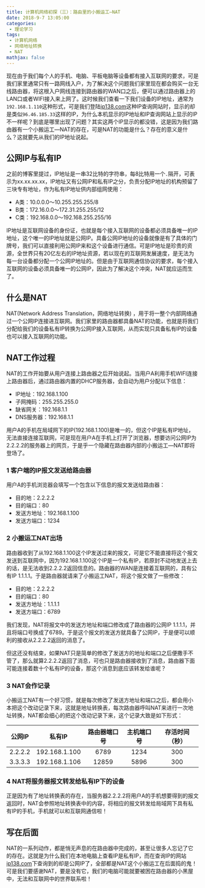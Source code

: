 ```yaml
---
title: 计算机网络初探（三）：路由里的小搬运工—NAT
date: 2018-9-7 13:05:00
categories:
 - 理论学习
tags: 
 - 计算机网络
 - 网络地址转换
 - NAT
mathjax: false
---
```


现在由于我们每个人的手机、电脑、平板电脑等设备都有接入互联网的要求，可是我们家里通常只有一路网线入户，为了解决这个问题我们家里现在都会购买一台无线路由器，将这根入户网线连接到路由器的WAN口之后，便可以通过路由器上的LAN口或者WIFI接入来上网了。这时候我们查看一下我们设备的IP地址，通常为`192.168.1.110`这种形式，可是我们登陆[ip138.com](http://ip138.com)这种IP查询网站时，显示的却是类似`96.46.185.33`这样的IP，为什么本机显示的IP地址和IP查询网站上显示的IP不一样呢？到底是哪里出现了问题？其实这两个IP显示的都没错，这是因为我们路由器有一个小搬运工—NAT的存在，可是NAT的功能是什么？存在的意义是什么？这就要先从我们的IP地址说起。

## 公网IP与私有IP

之前的博客里提过，IP地址是一串32比特的字符串，每8比特用一个`.`隔开，可表示为xx.xx.xx.xx，IP地址又有公网IP和私有IP之分，负责分配IP地址的机构预留了三块专有地址，作为私有IP地址供内部组网使用：

- A类：10.0.0.0～10.255.255.255/8
- B类：172.16.0.0～172.31.255.255/12
- C类：192.168.0.0～192.168.255.255/16

IP地址是互联网设备的身份证，也就是每个接入互联网的设备都必须具备唯一的IP地址，这个唯一的IP地址就是公网IP。具备公网IP地址的设备就像是有了具体的门牌号，我们可以直接利用公网IP来和这个设备进行通信。可是IP地址是珍贵的资源，全世界只有20亿左右的IP地址资源，若以现在的互联网发展速度，是无法为每一台设备都分配一个公网IP地址的。但是由于互联网通信协议的要求，每个接入互联网的设备必须具备唯一的公网IP，因此为了解决这个冲突，NAT就应运而生了。

## 什么是NAT

NAT(Network Address Translation，网络地址转换) ，用于将一整个内部网络通过一个公网IP连接进互联网。我们家里的路由器都具备NAT的功能，也就是将我们分配给我们的设备私有IP转换为公网IP接入互联网，从而实现只具备私有IP的设备也可以接入互联网的功能。

## NAT工作过程

NAT的工作开始要从用户连接上路由器之后开始说起。当用户A利用手机WIFI连接上路由器后，通过路由器内置的DHCP服务器，会自动为用户分配以下信息：

- IP地址：192.168.1.100
- 子网掩码：255.255.255.0
- 缺省网关：192.168.1.1
- DNS服务器：192.168.1.1

用户A的手机在局域网下的IP(192.168.1.100)是唯一的，但这个IP是私有IP地址，无法直接连接互联网，可是现在用户A在手机上打开了浏览器，想要访问公网IP为2.2.2.2的服务器上的网页，于是乎一个隐藏在路由器内部的小搬运工—NAT即将登场了。

### 1 客户端的IP报文发送给路由器

用户A的手机浏览器会填写一个包含以下信息的报文发送给路由器：

- 目的地：2.2.2.2
- 目的端口：80
- 发送方地址：192.168.1.100
- 发送方端口：1234

### 2 小搬运工NAT出场

路由器收到了从192.168.1.100这个IP发送过来的报文，可是它不能直接将这个报文发送到互联网中，因为192.168.1.100这个IP是一个私有IP，若原封不动地发送上去的话，是无法收到2.2.2.2返回信息的。路由器的WAN是连接着互联网的，具有公有IP 1.1.1.1。于是路由器就请来了小搬运工NAT，将这个报文做了一些修改：

- 目的地：2.2.2.2
- 目的端口：80
- 发送方地址：1.1.1.1
- 发送方端口：6789

我们发现，NAT将报文中的发送方地址和端口修改成了路由器的公网IP 1.1.1.1，并且将端口号换成了6789。于是这个报文的发送方就具备了公网IP，于是便可以顺利的接收从2.2.2.2返回的消息了。

但这还没有结束，如果NAT只是简单的修改了发送方的地址和端口之后便撒手不管了，那么就算2.2.2.2返回了消息，可也只是路由器接收到了消息，路由器下面可能连接着数十个私有IP的设备，那这个消息到底应该转发给谁呢？

### 3 NAT会作记录

小搬运工NAT有一个好习惯，就是每次修改了发送方地址和端口之后，都会用小本把这个改动记录下来，这就是地址转换表，每次路由器呼叫NAT来进行一次地址转换，NAT都会细心的把这个改动记录下来，这个记录大致是如下形式：

|    公网IP |    私有IP  | 路由器端口号 |主机端口号|存活时间（秒）|
| :---: | :---: |   :---:   |  :---: | :---: |
|  2.2.2.2  |  192.168.1.100   | 6789 | 1234 | 300 |
|  3.3.3.3  |   192.168.1.106  | 12859| 5896 | 300 |

### 4 NAT将服务器报文转发给私有IP下的设备

正是因为有了地址转换表的存在，当服务器2.2.2.2将用户A的手机想要得到的报文返回时，NAT会参照地址转换表中的内容，将相应的报文转发给局域网下具有私有IP的手机，手机就可以和互联网通信啦！

## 写在后面

NAT的一系列动作，都是悄无声息的在路由器中完成的，甚至让很多人忘记了它的存在。这就是为什么我们在本地电脑上查看IP是私有IP，而在查询IP的网站[ip138.com](http://ip138.com)下查询到的却是公网IP了，全部都是NAT这个小搬运工在后面捣的鬼！可是我们要感谢NAT，要是没有它，我们的电脑可能就要被困在路由器的小黑屋中，无法和互联网中的世界联系啦！
